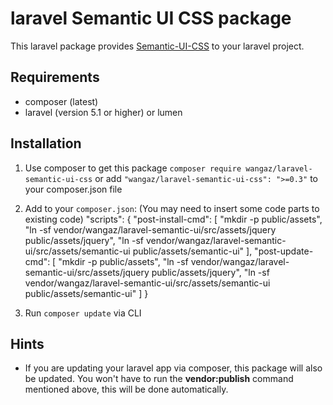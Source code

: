 # laravel Semantic UI CSS package
This laravel package provides [Semantic-UI-CSS](https://github.com/Semantic-Org/Semantic-UI-CSS) to your laravel project.

## Requirements
* composer (latest)
* laravel (version 5.1 or higher) or lumen


## Installation
1. Use composer to get this package `composer require wangaz/laravel-semantic-ui-css` or add `"wangaz/laravel-semantic-ui-css": ">=0.3"` to your composer.json file
2. Add to your `composer.json`: (You may need to insert some code parts to existing code)
    "scripts": {
      "post-install-cmd": [
        "mkdir -p public/assets",
        "ln -sf vendor/wangaz/laravel-semantic-ui/src/assets/jquery public/assets/jquery",
        "ln -sf vendor/wangaz/laravel-semantic-ui/src/assets/semantic-ui public/assets/semantic-ui"
      ],
      "post-update-cmd": [
        "mkdir -p public/assets",
        "ln -sf vendor/wangaz/laravel-semantic-ui/src/assets/jquery public/assets/jquery",
        "ln -sf vendor/wangaz/laravel-semantic-ui/src/assets/semantic-ui public/assets/semantic-ui"
      ]
    }

3. Run `composer update` via CLI

## Hints
* If you are updating your laravel app via composer, this package will also be updated. You won't have to run the **vendor:publish** command mentioned above, this will be done automatically.
